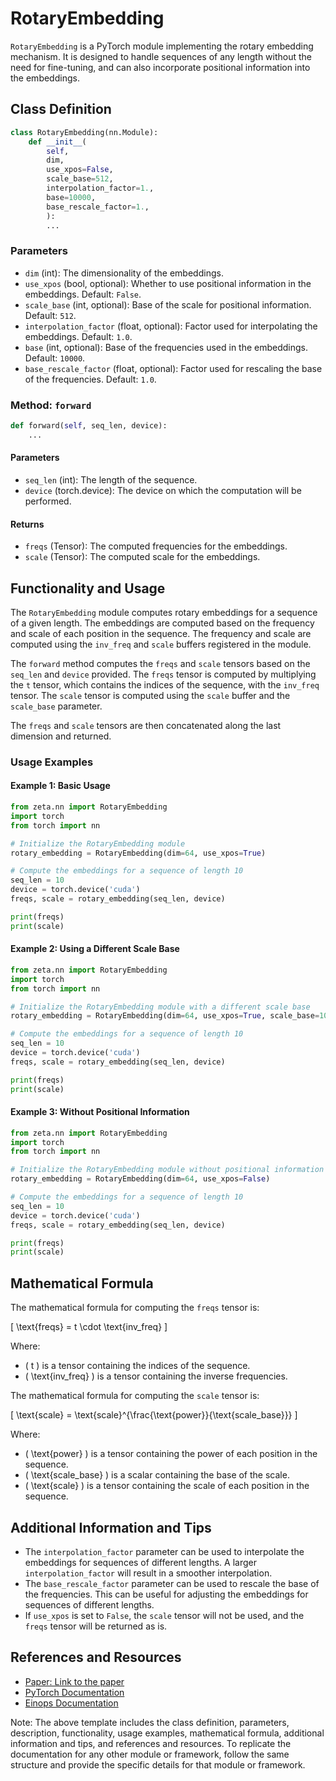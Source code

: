 # RotaryEmbedding

`RotaryEmbedding` is a PyTorch module implementing the rotary embedding mechanism. It is designed to handle sequences of any length without the need for fine-tuning, and can also incorporate positional information into the embeddings.

## Class Definition

```python
class RotaryEmbedding(nn.Module):
    def __init__(
        self,
        dim,
        use_xpos=False,
        scale_base=512,
        interpolation_factor=1.,
        base=10000,
        base_rescale_factor=1.,
        ):
        ...
```

### Parameters

- `dim` (int): The dimensionality of the embeddings.
- `use_xpos` (bool, optional): Whether to use positional information in the embeddings. Default: `False`.
- `scale_base` (int, optional): Base of the scale for positional information. Default: `512`.
- `interpolation_factor` (float, optional): Factor used for interpolating the embeddings. Default: `1.0`.
- `base` (int, optional): Base of the frequencies used in the embeddings. Default: `10000`.
- `base_rescale_factor` (float, optional): Factor used for rescaling the base of the frequencies. Default: `1.0`.

### Method: `forward`

```python
def forward(self, seq_len, device):
    ...
```

#### Parameters

- `seq_len` (int): The length of the sequence.
- `device` (torch.device): The device on which the computation will be performed.

#### Returns

- `freqs` (Tensor): The computed frequencies for the embeddings.
- `scale` (Tensor): The computed scale for the embeddings.

## Functionality and Usage

The `RotaryEmbedding` module computes rotary embeddings for a sequence of a given length. The embeddings are computed based on the frequency and scale of each position in the sequence. The frequency and scale are computed using the `inv_freq` and `scale` buffers registered in the module.

The `forward` method computes the `freqs` and `scale` tensors based on the `seq_len` and `device` provided. The `freqs` tensor is computed by multiplying the `t` tensor, which contains the indices of the sequence, with the `inv_freq` tensor. The `scale` tensor is computed using the `scale` buffer and the `scale_base` parameter.

The `freqs` and `scale` tensors are then concatenated along the last dimension and returned.

### Usage Examples

#### Example 1: Basic Usage

```python
from zeta.nn import RotaryEmbedding
import torch
from torch import nn

# Initialize the RotaryEmbedding module
rotary_embedding = RotaryEmbedding(dim=64, use_xpos=True)

# Compute the embeddings for a sequence of length 10
seq_len = 10
device = torch.device('cuda')
freqs, scale = rotary_embedding(seq_len, device)

print(freqs)
print(scale)
```

#### Example 2: Using a Different Scale Base

```python
from zeta.nn import RotaryEmbedding
import torch
from torch import nn

# Initialize the RotaryEmbedding module with a different scale base
rotary_embedding = RotaryEmbedding(dim=64, use_xpos=True, scale_base=1024)

# Compute the embeddings for a sequence of length 10
seq_len = 10
device = torch.device('cuda')
freqs, scale = rotary_embedding(seq_len, device)

print(freqs)
print(scale)
```

#### Example 3: Without Positional Information

```python
from zeta.nn import RotaryEmbedding
import torch
from torch import nn

# Initialize the RotaryEmbedding module without positional information
rotary_embedding = RotaryEmbedding(dim=64, use_xpos=False)

# Compute the embeddings for a sequence of length 10
seq_len = 10
device = torch.device('cuda')
freqs, scale = rotary_embedding(seq_len, device)

print(freqs)
print(scale)
```

## Mathematical Formula

The mathematical formula for computing the `freqs` tensor is:

\[ \text{freqs} = t \cdot \text{inv\_freq} \]

Where:
- \( t \) is a tensor containing the indices of the sequence.
- \( \text{inv\_freq} \) is a tensor containing the inverse frequencies.

The mathematical formula for computing the `scale` tensor is:

\[ \text{scale} = \text{scale}^{\frac{\text{power}}{\text{scale\_base}}} \]

Where:
- \( \text{power} \) is a tensor containing the power of each position in the sequence.
- \( \text{scale\_base} \) is a scalar containing the base of the scale.
- \( \text{scale} \) is a tensor containing the scale of each position in the sequence.

## Additional Information and Tips

- The `interpolation_factor` parameter can be used to interpolate the embeddings for sequences of different lengths. A larger `interpolation_factor` will result in a smoother interpolation.
- The `base_rescale_factor` parameter can be used to rescale the base of the frequencies. This can be useful for adjusting the embeddings for sequences of different lengths.
- If `use_xpos` is set to `False`, the `scale` tensor will not be used, and the `freqs` tensor will be returned as is.

## References and Resources

- [Paper: Link to the paper](https://arxiv.org/pdf/2308.10882.pdf)
- [PyTorch Documentation](https://pytorch.org/docs/stable/indehtml)
- [Einops Documentation](https://einops.rocks/pytorch-examples.html)

Note: The above template includes the class definition, parameters, description, functionality, usage examples, mathematical formula, additional information and tips, and references and resources. To replicate the documentation for any other module or framework, follow the same structure and provide the specific details for that module or framework.